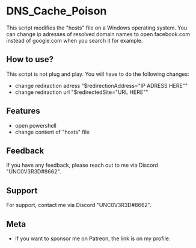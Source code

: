 
# DNS_Cache_Poison

This script modifies the "hosts" file on a Windows operating system. You can change ip adresses of resolved domain names to open facebook.com instead of google.com when you search it for example.



## How to use?

This script is not plug and play. You will have to do the following changes:

- change rediraction adress "$redirectionAddress="IP ADRESS HERE""
- change rediraction url "$redirectedSite="URL HERE""




## Features

- open powershell
- change content of "hosts" file





## Feedback

If you have any feedback, please reach out to me via Discord "UNC0V3R3D#8662".






## Support

For support, contact me via  Discord "UNC0V3R3D#8662".


## Meta


- If you want to sponsor me on Patreon, the link is on my profile.


